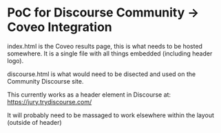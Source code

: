 # PoC for Discourse Community -> Coveo Integration

index.html is the Coveo results page, this is what needs to be hosted somewhere. It is a single file with all things embedded (including header logo).

discourse.html is what would need to be disected and used on the Community Discourse site.

This currently works as a header element in Discourse at: https://jury.trydiscourse.com/

It will probably need to be massaged to work elsewhere within the layout (outside of header)
